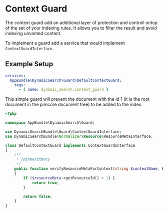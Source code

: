 # Context Guard

The context guard add an additional layer of protection and controll ontop of the set of your indexing rules. It allows you to filter the result and avoid indexing unvanted content.

To  implement a guard add a service that would implement `ContextGuardInterface`.

## Example Setup

``` yaml
services:
  AppBundle\DynamicSearch\Guard\DefaultContextGuard:
    tags:
      - { name: dynamic_search.context_guard }
```
This simple guard will prevent the document with the id 1 (it is the root document in the pimcore document tree) to be added to the index.

``` php
<?php

namespace AppBundle\DynamicSearch\Guard;

use DynamicSearchBundle\Guard\ContextGuardInterface;
use DynamicSearchBundle\Normalizer\Resource\ResourceMetaInterface;

class DefaultContextGuard implements ContextGuardInterface
{
    /**
     * {@inheritDoc}
     */
    public function verifyResourceMetaForContext(string $contextName, ResourceMetaInterface $resourceMeta)
    {
        if ($resourceMeta->getResourceId() > 1) {
            return true;
        }

        return false;
    }
}

```